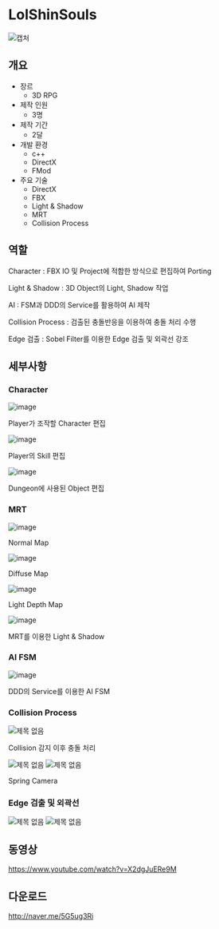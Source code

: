 # LolShinSouls
![캡처](https://user-images.githubusercontent.com/40855235/234498154-ffaa7cd6-9bbb-4f14-b423-c42b302dc000.PNG)

## 개요
- 장르
  - 3D RPG
- 제작 인원
  - 3명
- 제작 기간
  - 2달
- 개발 환경
  - c++
  - DirectX
  - FMod
- 주요 기술
  - DirectX
  - FBX
  - Light & Shadow
  - MRT
  - Collision Process

## 역할
Character : FBX IO 및 Project에 적합한 방식으로 편집하여 Porting

Light & Shadow : 3D Object의 Light, Shadow 작업

AI : FSM과 DDD의 Service를 활용하여 AI 제작

Collision Process : 검출된 충돌반응을 이용하여 충돌 처리 수행

Edge 검출 : Sobel Filter를 이용한 Edge 검출 및 외곽선 강조

## 세부사항
### Character
![image](https://user-images.githubusercontent.com/40855235/234498481-6722a660-c0b8-4689-9eab-9d5e8ada5911.png)

Player가 조작할 Character 편집

![image](https://user-images.githubusercontent.com/40855235/234498595-732e561c-6799-4bae-8fc6-7e34de336487.png)

Player의 Skill 편집

![image](https://user-images.githubusercontent.com/40855235/234498636-d2dfd20e-1c1c-49fd-ae02-e8748c93800c.png)

Dungeon에 사용된 Object 편집

### MRT
![image](https://user-images.githubusercontent.com/40855235/234498775-cdb615fc-b65a-497e-924f-484217d67b01.png)

Normal Map

![image](https://user-images.githubusercontent.com/40855235/234498783-e1cd72a2-b2e6-4577-9931-ed3b35b9908d.png)

Diffuse Map

![image](https://user-images.githubusercontent.com/40855235/234498792-b1345301-16ae-44fd-ae08-fd2c77265a9e.png)

Light Depth Map

![image](https://user-images.githubusercontent.com/40855235/234498798-f2f7075e-7dfa-48b9-afbe-9cc765309182.png)

MRT를 이용한 Light & Shadow

### AI FSM
![image](https://user-images.githubusercontent.com/40855235/234499150-cf4369f9-bea0-458c-baa5-ada8ca24a13c.png)

DDD의 Service를 이용한 AI FSM

### Collision Process
![제목 없음](https://github.com/sinsin950313/TeamProject/assets/40855235/71bd46d1-7155-4b50-9d27-21030038f289)

Collision 감지 이후 충돌 처리

![제목 없음](https://github.com/sinsin950313/TeamProject/assets/40855235/8a083dc7-a956-4fff-987f-0c0c07b2c39c)
![제목 없음](https://github.com/sinsin950313/TeamProject/assets/40855235/6c3dc8d7-70d6-4871-87a8-3f49dd26f12d)

Spring Camera

### Edge 검출 및 외곽선
![제목 없음](https://github.com/sinsin950313/TeamProject/assets/40855235/4724dc5e-f2df-464a-8c72-0f4eeaf86318)
![제목 없음](https://github.com/sinsin950313/TeamProject/assets/40855235/f88e2b89-3aad-47b2-ada4-1dd0b2c99094)


## 동영상

https://www.youtube.com/watch?v=X2dgJuERe9M

## 다운로드

http://naver.me/5G5ug3Ri
